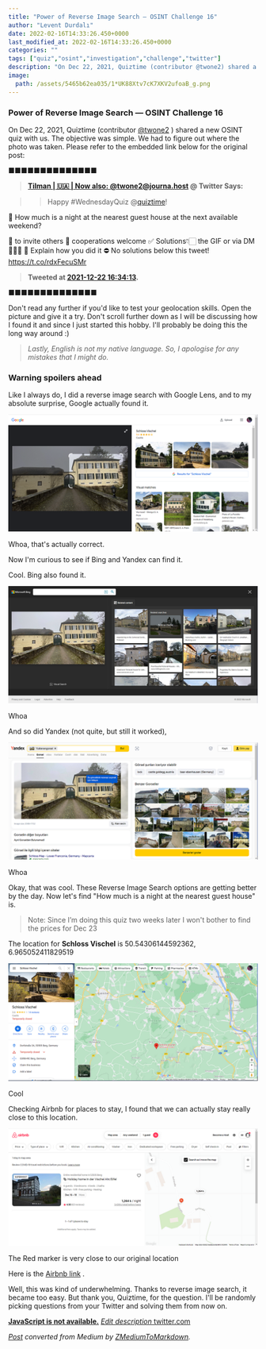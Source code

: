 ```yaml
---
title: "Power of Reverse Image Search — OSINT Challenge 16"
author: "Levent Durdalı"
date: 2022-02-16T14:33:26.450+0000
last_modified_at: 2022-02-16T14:33:26.450+0000
categories: ""
tags: ["quiz","osint","investigation","challenge","twitter"]
description: "On Dec 22, 2021, Quiztime (contributor @twone2) shared a new OSINT quiz with us. The objective was simple. We had to figure out where the .."
image:
  path: /assets/5465b62ea035/1*UK88Xtv7cK7XKV2ufoaB_g.png
---
```


### Power of Reverse Image Search — OSINT Challenge 16

On Dec 22, 2021, Quiztime \(contributor [@twone2](https://twitter.com/twone2/) \) shared a new OSINT quiz with us\. The objective was simple\. We had to figure out where the photo was taken\. Please refer to the embedded link below for the original post:


■■■■■■■■■■■■■■ 
> **[Tilman | 🇺🇦 | Now also: @twone2@journa.host](https://twitter.com/twone2) @ Twitter Says:** 

> > Happy #WednesdayQuiz @[quiztime](https://twitter.com/quiztime)!

🤔 How much is a night at the nearest guest house at the next available weekend?

🔁 to invite others
🤝 cooperations welcome
✅ Solutions👇🏻 the GIF or via DM 🙋🏻‍♂️
💬 Explain how you did it
⛔ No solutions below this tweet! https://t.co/rdxFecuSMr 

> **Tweeted at [2021-12-22 16:34:13](https://twitter.com/twone2/status/1473693369843036168).** 

■■■■■■■■■■■■■■ 


Don't read any further if you'd like to test your geolocation skills\. Open the picture and give it a try\. Don't scroll further down as I will be discussing how I found it and since I just started this hobby\. I'll probably be doing this the long way around :\)


> _Lastly, English is not my native language\. So, I apologise for any mistakes that I might do\._ 




### Warning spoilers ahead

Like I always do, I did a reverse image search with Google Lens, and to my absolute surprise, Google actually found it\.


![Whoa, that's actually correct\.](assets/5465b62ea035/1*UK88Xtv7cK7XKV2ufoaB_g.png)

Whoa, that's actually correct\.

Now I'm curious to see if Bing and Yandex can find it\.

Cool\. Bing also found it\.


![Whoa](assets/5465b62ea035/1*ziokJz7C9kRxM3LchUKDoA.png)

Whoa

And so did Yandex \(not quite, but still it worked\),


![Whoa](assets/5465b62ea035/1*tGQvp8QEcoF-lAP6I4gmOg.png)

Whoa

Okay, that was cool\. These Reverse Image Search options are getting better by the day\. Now let's find "How much is a night at the nearest guest house" is\.


> Note: Since I’m doing this quiz two weeks later I won't bother to find the prices for Dec 23 





The location for **Schloss Vischel** is 50\.54306144592362, 6\.965052411829519


![Cool](assets/5465b62ea035/1*Sa8TmSE2gH-RRU4TExJn-w.png)

Cool

Checking Airbnb for places to stay, I found that we can actually stay really close to this location\.


![The Red marker is very close to our original location](assets/5465b62ea035/1*mza3-S-rFqzI5k1tC09tTw.png)

The Red marker is very close to our original location

Here is the [Airbnb link](https://www.airbnb.com/rooms/10247032?adults=1&children=0&infants=1&check_in=2022-12-16&check_out=2022-12-18&previous_page_section_name=1000&display_extensions%5B%5D=MONTHLY_STAYS&federated_search_id=b8699957-57f4-42ee-a22a-ee31736423b0) \.

Well, this was kind of underwhelming\. Thanks to reverse image search, it became too easy\. But thank you, Quiztime, for the question\. I'll be randomly picking questions from your Twitter and solving them from now on\.

[**JavaScript is not available\.**](https://twitter.com/quiztime) 
[_Edit description_ twitter\.com](https://twitter.com/quiztime)



_[Post](https://medium.com/@leventd/power-of-reverse-image-search-osint-challenge-16-5465b62ea035) converted from Medium by [ZMediumToMarkdown](https://github.com/ZhgChgLi/ZMediumToMarkdown)._
